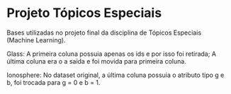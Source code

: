 # Projeto Tópicos Especiais
 Bases utilizadas no projeto final da disciplina de Tópicos Especiais (Machine Learning).

Glass: 
A primeira coluna possuia apenas os ids e por isso foi retirada; A última coluna era o a saída e foi movida para primeira coluna. 

Ionosphere: 
No dataset original, a última coluna possuia o atributo tipo g e b, foi trocada para g = 0 e b = 1.
